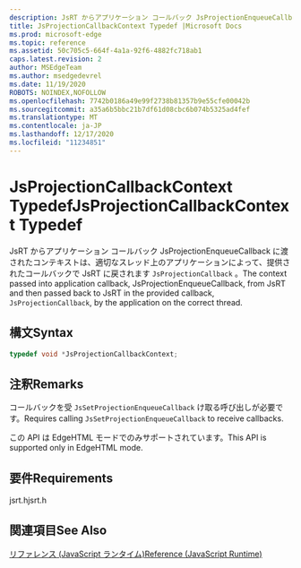 ```yaml
---
description: JsRT からアプリケーション コールバック JsProjectionEnqueueCallback に渡されたコンテキストは、適切なスレッド上のアプリケーションによって、提供されたコールバックで JsRT に戻されます `JsProjectionCallback` 。
title: JsProjectionCallbackContext Typedef |Microsoft Docs
ms.prod: microsoft-edge
ms.topic: reference
ms.assetid: 50c705c5-664f-4a1a-92f6-4882fc718ab1
caps.latest.revision: 2
author: MSEdgeTeam
ms.author: msedgedevrel
ms.date: 11/19/2020
ROBOTS: NOINDEX,NOFOLLOW
ms.openlocfilehash: 7742b0186a49e99f2738b81357b9e55cfe00042b
ms.sourcegitcommit: a35a6b5bbc21b7df61d08cbc6b074b5325ad4fef
ms.translationtype: MT
ms.contentlocale: ja-JP
ms.lasthandoff: 12/17/2020
ms.locfileid: "11234851"
---
```

# <span data-ttu-id="72018-103">JsProjectionCallbackContext Typedef</span><span class="sxs-lookup"><span data-stu-id="72018-103">JsProjectionCallbackContext Typedef</span></span>

<span data-ttu-id="72018-104">JsRT からアプリケーション コールバック JsProjectionEnqueueCallback に渡されたコンテキストは、適切なスレッド上のアプリケーションによって、提供されたコールバックで JsRT に戻されます `JsProjectionCallback` 。</span><span class="sxs-lookup"><span data-stu-id="72018-104">The context passed into application callback, JsProjectionEnqueueCallback, from JsRT and then passed back to JsRT in the provided callback, `JsProjectionCallback`, by the application on the correct thread.</span></span>  
  
## <span data-ttu-id="72018-105">構文</span><span class="sxs-lookup"><span data-stu-id="72018-105">Syntax</span></span>  
  
```cpp  
typedef void *JsProjectionCallbackContext;  
```  
  
## <span data-ttu-id="72018-106">注釈</span><span class="sxs-lookup"><span data-stu-id="72018-106">Remarks</span></span>  
 <span data-ttu-id="72018-107">コールバックを受 `JsSetProjectionEnqueueCallback` け取る呼び出しが必要です。</span><span class="sxs-lookup"><span data-stu-id="72018-107">Requires calling `JsSetProjectionEnqueueCallback` to receive callbacks.</span></span>  
  
 <span data-ttu-id="72018-108">この API は EdgeHTML モードでのみサポートされています。</span><span class="sxs-lookup"><span data-stu-id="72018-108">This API is supported only in EdgeHTML mode.</span></span>  
  
## <span data-ttu-id="72018-109">要件</span><span class="sxs-lookup"><span data-stu-id="72018-109">Requirements</span></span>  
 <span data-ttu-id="72018-110">jsrt.h</span><span class="sxs-lookup"><span data-stu-id="72018-110">jsrt.h</span></span>  
  
## <span data-ttu-id="72018-111">関連項目</span><span class="sxs-lookup"><span data-stu-id="72018-111">See Also</span></span>  
 [<span data-ttu-id="72018-112">リファレンス (JavaScript ランタイム)</span><span class="sxs-lookup"><span data-stu-id="72018-112">Reference (JavaScript Runtime)</span></span>](../chakra-hosting/reference-javascript-runtime.md)
